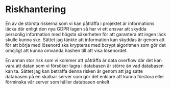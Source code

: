 # Riskhantering
En av de största riskerna som vi kan påträffa i projektet är informations läcka där enligt den nya GDPR lagen så har vi ett ansvar att skydda personlig information med högsta säkerheten för att garantera att ingen läck skulle kunna ske.
Sättet jag tänkte att information kan skyddas är genom att för att börja med lösenord ska krypteras med bcrypt algoritmen som gör det omöjligt att kunna omvända hashen till att visa lösenordet.

En annan stor risk som vi kommer att påträffa är data overflow där det kan vara att datan som vi försöker lagra i databasen är större än vad databasen kan ta.
Sättet jag kan beträffa denna risken är genom att jag satte databasen på en skalbar server som gör det enklare att kunna förstora eller förminska vår server som håller databasen enkelt.

